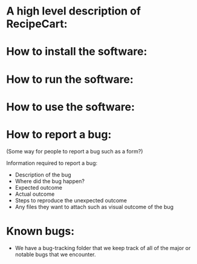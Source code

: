 # A high level description of RecipeCart:

# How to install the software:

# How to run the software:

# How to use the software:

# How to report a bug:

(Some way for people to report a bug such as a form?)

Information required to report a bug:
- Description of the bug
- Where did the bug happen?
- Expected outcome
- Actual outcome
- Steps to reproduce the unexpected outcome
- Any files they want to attach such as visual outcome of the bug

# Known bugs:
- We have a bug-tracking folder that we keep track of all of the major or notable bugs that we encounter. 
